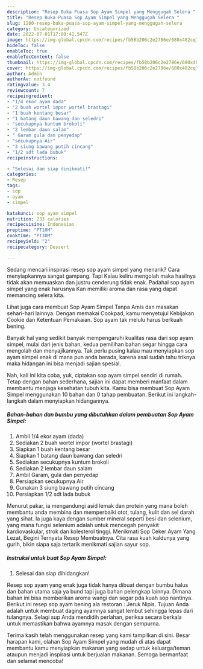 ```yaml
---
description: "Resep Buka Puasa Sop Ayam Simpel yang Menggugah Selera "
title: "Resep Buka Puasa Sop Ayam Simpel yang Menggugah Selera "
slug: 1200-resep-buka-puasa-sop-ayam-simpel-yang-menggugah-selera
category: Uncategorized
date: 2022-07-01T17:00:41.547Z
image: https://img-global.cpcdn.com/recipes/fb58b206c2e2786e/680x482cq70/sop-ayam-simpel-foto-resep-utama.jpg
hideToc: false
enableToc: true
enableTocContent: false
thumbnail: https://img-global.cpcdn.com/recipes/fb58b206c2e2786e/680x482cq70/sop-ayam-simpel-foto-resep-utama.jpg
cover: https://img-global.cpcdn.com/recipes/fb58b206c2e2786e/680x482cq70/sop-ayam-simpel-foto-resep-utama.jpg
author: Admin
authorAv: notfound
ratingvalue: 3.4
reviewcount: 7
recipeingredient:
- "1/4 ekor ayam dada"
- "2 buah wortel impor wortel brastagi"
- "1 buah kentang besar"
- "1 batang daun bawang dan seledri"
- "secukupnya kuntum brokoli"
- "2 lembar daun salam"
- " Garam gula dan penyedap"
- "secukupnya Air"
- "3 siung bawang putih cincang"
- "1/2 sdt lada bubuk"
recipeinstructions:

- "Selesai dan siap dinikmati!"
categories:
- Resep
tags:
- sop
- ayam
- simpel

katakunci: sop ayam simpel 
nutrition: 233 calories
recipecuisine: Indonesian
preptime: "PT10M"
cooktime: "PT30M"
recipeyield: "2"
recipecategory: Dessert

---
```



Sedang mencari inspirasi resep sop ayam simpel yang menarik? Cara menyiapkannya sangat gampang. Tapi Kalau keliru mengolah maka hasilnya tidak akan memuaskan dan justru cenderung tidak enak. Padahal sop ayam simpel yang enak harusnya Kan memiliki aroma dan rasa yang dapat memancing selera kita.


Lihat juga cara membuat Sop Ayam Simpel Tanpa Amis dan masakan sehari-hari lainnya. Dengan memakai Cookpad, kamu menyetujui Kebijakan Cookie dan Ketentuan Pemakaian. Sop ayam tak melulu harus berkuah bening.

Banyak hal yang sedikit banyak mempengaruhi kualitas rasa dari sop ayam simpel, mulai dari jenis bahan, kedua pemilihan bahan segar hingga cara mengolah dan menyajikannya. Tak perlu pusing kalau mau menyiapkan sop ayam simpel enak di mana pun anda berada, karena asal sudah tahu triknya maka hidangan ini bisa menjadi sajian spesial.


Nah, kali ini kita coba, yuk, ciptakan sop ayam simpel sendiri di rumah. Tetap dengan bahan sederhana, sajian ini dapat memberi manfaat dalam membantu menjaga kesehatan tubuh kita. Kamu bisa membuat Sop Ayam Simpel menggunakan 10 bahan dan 0 tahap pembuatan. Berikut ini langkah-langkah dalam menyiapkan hidangannya.

<!--inarticleads1-->

##### Bahan-bahan dan bumbu yang dibutuhkan dalam pembuatan Sop Ayam Simpel:

1. Ambil 1/4 ekor ayam (dada)
1. Sediakan 2 buah wortel impor (wortel brastagi)
1. Siapkan 1 buah kentang besar
1. Siapkan 1 batang daun bawang dan seledri
1. Sediakan secukupnya kuntum brokoli
1. Sediakan 2 lembar daun salam
1. Ambil  Garam, gula dan penyedap
1. Persiapkan secukupnya Air
1. Gunakan 3 siung bawang putih cincang
1. Persiapkan 1/2 sdt lada bubuk


Menurut pakar, ia mengandungi asid lemak dan protein yang mana boleh membantu anda membina dan memperbaiki otot, tulang, kulit dan sel darah yang sihat. Ia juga kaya dengan sumber mineral seperti besi dan selenium, yang mana fungsi selenium adalah untuk mencegah penyakit kardiovaskular, strok dan kolesterol tinggi. Menikmati Sop Ceker Ayam Yang Lezat, Begini Ternyata Resep Membuatnya. Cita rasa kuah kaldunya yang gurih, bikin siapa saja tertarik menikmati sajian sayur sop. 

<!--inarticleads2-->

##### Instruksi untuk buat Sop Ayam Simpel:


1. Selesai dan siap dihidangkan!

Resep sop ayam yang enak juga tidak hanya dibuat dengan bumbu halus dan bahan utama saja ya bund tapi juga bahan pelengkap lainnya. Dimana bahan ini bisa memberikan aroma wangi dan segar pda kuah sop nantinya. Berikut ini resep sop ayam bening ala restoran : Jeruk Nipis. Tujuan Anda adalah untuk membuat daging ayamnya sangat lembut sehingga lepas dari tulangnya. Selagi sup Anda mendidih perlahan, periksa secara berkala untuk memastikan bahwa ayamnya masak dengan sempurna. 

Terima kasih telah menggunakan resep yang kami tampilkan di sini. Besar harapan kami, olahan Sop Ayam Simpel yang mudah di atas dapat membantu kamu menyiapkan makanan yang sedap untuk keluarga/teman ataupun menjadi inspirasi untuk berjualan makanan. Semoga bermanfaat dan selamat mencoba!
